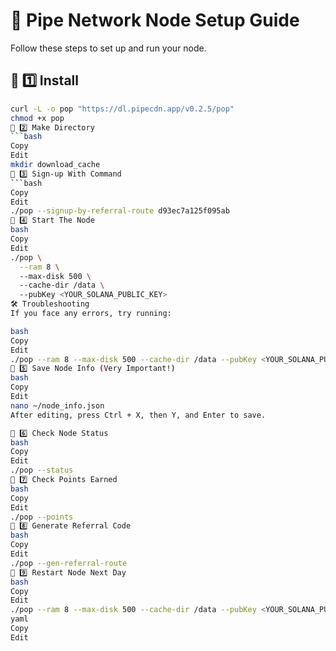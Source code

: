 # 🚀 Pipe Network Node Setup Guide
Follow these steps to set up and run your node.

## 🔹 1️⃣ Install
```bash
curl -L -o pop "https://dl.pipecdn.app/v0.2.5/pop"
chmod +x pop
🔹 2️⃣ Make Directory
```bash
Copy
Edit
mkdir download_cache
🔹 3️⃣ Sign-up With Command
```bash
Copy
Edit
./pop --signup-by-referral-route d93ec7a125f095ab
🔹 4️⃣ Start The Node
bash
Copy
Edit
./pop \
  --ram 8 \              
  --max-disk 500 \       
  --cache-dir /data \    
  --pubKey <YOUR_SOLANA_PUBLIC_KEY>
🛠 Troubleshooting
If you face any errors, try running:

bash
Copy
Edit
./pop --ram 8 --max-disk 500 --cache-dir /data --pubKey <YOUR_SOLANA_PUBLIC_KEY>
🔹 5️⃣ Save Node Info (Very Important!)
bash
Copy
Edit
nano ~/node_info.json
After editing, press Ctrl + X, then Y, and Enter to save.

🔹 6️⃣ Check Node Status
bash
Copy
Edit
./pop --status
🔹 7️⃣ Check Points Earned
bash
Copy
Edit
./pop --points
🔹 8️⃣ Generate Referral Code
bash
Copy
Edit
./pop --gen-referral-route
🔹 9️⃣ Restart Node Next Day
bash
Copy
Edit
./pop --ram 8 --max-disk 500 --cache-dir /data --pubKey <YOUR_SOLANA_PUBLIC_KEY>
yaml
Copy
Edit
